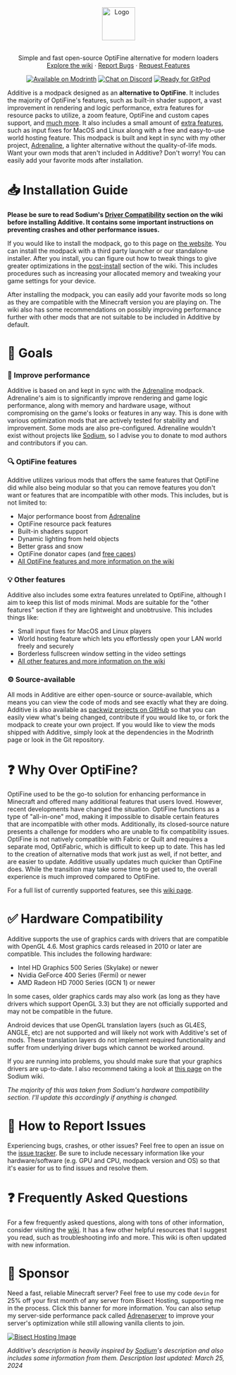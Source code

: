 <div align="center">
  <a href="https://github.com/intergrav/Additive">
    <img src="https://raw.githubusercontent.com/intergrav/Branding/main/additive/additive_textlogo_256h.png" alt="Logo" height="75">
  </a>
  <br />
  <br />
  <p align="center">
    Simple and fast open-source OptiFine alternative for modern loaders
    <br />
    <a href="https://github.com/intergrav/Additive/wiki">Explore the wiki</a>
    ·
    <a href="https://github.com/intergrav/Additive/issues">Report Bugs</a>
    ·
    <a href="https://github.com/intergrav/Additive/issues">Request Features</a>
  </p>
  <a href="https://modrinth.com/modpack/additive"><img src="https://cdn.jsdelivr.net/npm/@intergrav/devins-badges@3/assets/compact-minimal/available/modrinth_vector.svg" alt="Available on Modrinth"></a>
  <a href="https://discord.gg/36Tv44cYte"><img src="https://cdn.jsdelivr.net/npm/@intergrav/devins-badges@3/assets/compact-minimal/social/discord-singular_vector.svg" alt="Chat on Discord"></a>
  <a href="https://gitpod.io/from-referrer/"><img src="https://cdn.jsdelivr.net/npm/@intergrav/devins-badges@3/assets/compact-minimal/supported/gitpod_vector.svg" alt="Ready for GitPod"></a>
</div>

Additive is a modpack designed as an **alternative to OptiFine**. It includes the majority of OptiFine's features, such as built-in shader support, a vast improvement in rendering and logic performance, extra features for resource packs to utilize, a zoom feature, OptiFine and custom capes support, and [much more](https://github.com/intergrav/Additive/wiki/Give-up-OptiFine). It also includes a small amount of [extra features](https://github.com/intergrav/Additive/wiki/Extra-features), such as input fixes for MacOS and Linux along with a free and easy-to-use world hosting feature. This modpack is built and kept in sync with my other project, [Adrenaline](https://modrinth.com/modpack/adrenaline), a lighter alternative without the quality-of-life mods. Want your own mods that aren't included in Additive? Don't worry! You can easily add your favorite mods after installation.

# 📥 Installation Guide

**Please be sure to read Sodium's [Driver Compatibility](https://github.com/CaffeineMC/sodium-fabric/wiki/Driver-Compatibility) section on the wiki before installing Additive. It contains some important instructions on preventing crashes and other performance issues.**

If you would like to install the modpack, go to this page on [the website](https://additive.intergrav.xyz/downloads). You can install the modpack with a third party launcher or our standalone installer. After you install, you can figure out how to tweak things to give greater optimizations in the [post-install](https://github.com/intergrav/Additive/wiki/Post-install) section of the wiki. This includes procedures such as increasing your allocated memory and tweaking your game settings for your device.

After installing the modpack, you can easily add your favorite mods so long as they are compatible with the Minecraft version you are playing on. The wiki also has some recommendations on possibly improving performance further with other mods that are not suitable to be included in Additive by default.

# 🎯 Goals

### 🚀 Improve performance

Additive is based on and kept in sync with the [Adrenaline](https://modrinth.com/modpack/adrenaline) modpack. Adrenaline's aim is to significantly improve rendering and game logic performance, along with memory and hardware usage, without compromising on the game's looks or features in any way. This is done with various optimization mods that are actively tested for stability and improvement. Some mods are also pre-configured. Adrenaline wouldn't exist without projects like [Sodium](https://modrinth.com/mod/sodium), so I advise you to donate to mod authors and contributors if you can.

### 🔍 OptiFine features

Additive utilizes various mods that offers the same features that OptiFine did while also being modular so that you can remove features you don't want or features that are incompatible with other mods. This includes, but is not limited to:

- Major performance boost from [Adrenaline](https://modrinth.com/modpack/adrenaline)
- OptiFine resource pack features
- Built-in shaders support
- Dynamic lighting from held objects
- Better grass and snow
- OptiFine donator capes (and [free capes](https://github.com/skywardmc/additive/wiki/Supporter-cape))
- [All OptiFine features and more information on the wiki](https://github.com/skywardmc/additive/wiki/Give-up-OptiFine)

### 💡 Other features

Additive also includes some extra features unrelated to OptiFine, although I aim to keep this list of mods minimal. Mods are suitable for the "other features" section if they are lightweight and unobtrusive. This includes things like:

- Small input fixes for MacOS and Linux players
- World hosting feature which lets you effortlessly open your LAN world freely and securely
- Borderless fullscreen window setting in the video settings
- [All other features and more information on the wiki](https://github.com/skywardmc/additive/wiki/Extra-features)

### ⚙️ Source-available

All mods in Additive are either open-source or source-available, which means you can view the code of mods and see exactly what they are doing. Additive is also available as [packwiz projects on GitHub](https://github.com/skywardmc/additive) so that you can easily view what's being changed, contribute if you would like to, or fork the modpack to create your own project. If you would like to view the mods shipped with Additive, simply look at the dependencies in the Modrinth page or look in the Git repository.

# ❓ Why Over OptiFine?

OptiFine used to be the go-to solution for enhancing performance in Minecraft and offered many additional features that users loved. However, recent developments have changed the situation. OptiFine functions as a type of "all-in-one" mod, making it impossible to disable certain features that are incompatible with other mods. Additionally, its closed-source nature presents a challenge for modders who are unable to fix compatibility issues. OptiFine is not natively compatible with Fabric or Quilt and requires a separate mod, OptiFabric, which is difficult to keep up to date. This has led to the creation of alternative mods that work just as well, if not better, and are easier to update. Additive usually updates much quicker than OptiFine does. While the transition may take some time to get used to, the overall experience is much improved compared to OptiFine.

For a full list of currently supported features, see this [wiki page](https://github.com/intergrav/Additive/wiki/Give-up-OptiFine).

# ✅ Hardware Compatibility

Additive supports the use of graphics cards with drivers that are compatible with OpenGL 4.6. Most graphics cards released in 2010 or later are compatible. This includes the following hardware:

- Intel HD Graphics 500 Series (Skylake) or newer
- Nvidia GeForce 400 Series (Fermi) or newer
- AMD Radeon HD 7000 Series (GCN 1) or newer

In some cases, older graphics cards may also work (as long as they have drivers which support OpenGL 3.3) but they are not officially supported and may not be compatible in the future.

Android devices that use OpenGL translation layers (such as GL4ES, ANGLE, etc) are not supported and will likely not work with Additive's set of mods. These translation layers do not implement required functionality and suffer from underlying driver bugs which cannot be worked around.

If you are running into problems, you should make sure that your graphics drivers are up-to-date. I also recommend taking a look at [this page](https://github.com/CaffeineMC/sodium-fabric/wiki/Driver-Compatibility) on the Sodium wiki.

*The majority of this was taken from Sodium's hardware compatibility section. I'll update this accordingly if anything is changed.*

# 🐛 How to Report Issues

Experiencing bugs, crashes, or other issues? Feel free to open an issue on the [issue tracker](https://github.com/intergrav/Additive/issues). Be sure to include necessary information like your hardware/software (e.g. GPU and CPU, modpack version and OS) so that it's easier for us to find issues and resolve them.

# ❓ Frequently Asked Questions

For a few frequently asked questions, along with tons of other information, consider visiting the [wiki](https://github.com/intergrav/Additive/wiki). It has a few other helpful resources that I suggest you read, such as troubleshooting info and more. This wiki is often updated with new information.

# 🍉 Sponsor

Need a fast, reliable Minecraft server? Feel free to use my code `devin` for 25% off your first month of any server from Bisect Hosting, supporting me in the process. Click this banner for more information. You can also setup my server-side performance pack called [Adrenaserver](https://modrinth.com/modpack/adrenaserver) to improve your server's optimization while still allowing vanilla clients to join.

[![Bisect Hosting Image](https://www.bisecthosting.com/partners/custom-banners/444cf491-d49c-4b9a-8b2d-250593122b7e.webp)](https://www.bisecthosting.com/devin)

*Additive's description is heavily inspired by [Sodium](https://modrinth.com/mod/sodium)'s description and also includes some information from them. Description last updated: March 25, 2024*
